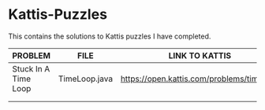 # Kattis-Puzzles

This contains the solutions to Kattis puzzles I have completed. 


|PROBLEM|FILE|LINK TO KATTIS|
|---|---|---|
|Stuck In A Time Loop|TimeLoop.java|https://open.kattis.com/problems/timeloop|
|   |   |   |
|   |   |   |
